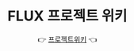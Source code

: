 <div align="center">
  <h1>FLUX 프로젝트 위키</h1>

  👉 [프로젝트위키](https://github.com/Flux2024/.github/wiki) 👈



</div>


